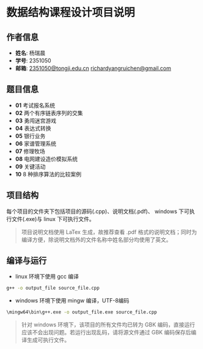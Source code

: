 # 数据结构课程设计项目说明

## 作者信息

- **姓名**: 杨瑞晨
- **学号**: 2351050
- **邮箱**: <2351050@tongji.edu.cn>
<richardyangruichen@gmail.com>

## 题目信息

- **01** 考试报名系统
- **02** 两个有序链表序列的交集
- **03** 勇闯迷宫游戏
- **04** 表达式转换
- **05** 银行业务
- **06** 家谱管理系统
- **07** 修理牧场
- **08** 电网建设造价模拟系统
- **09** 关键活动
- **10** 8 种排序算法的比较案例

## 项目结构

每个项目的文件夹下包括项目的源码(.cpp)、说明文档(.pdf)、 windows 下可执行文件(.exe)与 linux 下可执行文件。

> 项目说明文档使用 LaTex 生成，故推荐查看 .pdf 格式的说明文档；同时为编译方便，除说明文档外的文件名称中姓名部分均使用了英文。

## 编译与运行

- linux 环境下使用 gcc 编译

```sh
g++ -o output_file source_file.cpp
```

- windows 环境下使用 mingw 编译，UTF-8编码

```sh
\mingw64\bin\g++.exe -o output_file.exe source_file.cpp
```

> 针对 windows 环境下，该项目的所有文件均已转为 GBK 编码，直接运行应该不会出现问题。若运行出现乱码，请将源文件通过 GBK 编码保存后编译生成可执行文件。
